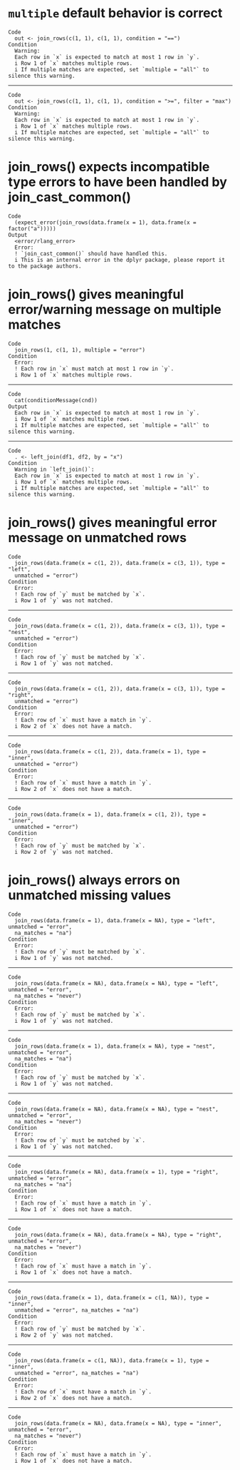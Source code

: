 # `multiple` default behavior is correct

    Code
      out <- join_rows(c(1, 1), c(1, 1), condition = "==")
    Condition
      Warning:
      Each row in `x` is expected to match at most 1 row in `y`.
      i Row 1 of `x` matches multiple rows.
      i If multiple matches are expected, set `multiple = "all"` to silence this warning.

---

    Code
      out <- join_rows(c(1, 1), c(1, 1), condition = ">=", filter = "max")
    Condition
      Warning:
      Each row in `x` is expected to match at most 1 row in `y`.
      i Row 1 of `x` matches multiple rows.
      i If multiple matches are expected, set `multiple = "all"` to silence this warning.

# join_rows() expects incompatible type errors to have been handled by join_cast_common()

    Code
      (expect_error(join_rows(data.frame(x = 1), data.frame(x = factor("a")))))
    Output
      <error/rlang_error>
      Error:
      ! `join_cast_common()` should have handled this.
      i This is an internal error in the dplyr package, please report it to the package authors.

# join_rows() gives meaningful error/warning message on multiple matches

    Code
      join_rows(1, c(1, 1), multiple = "error")
    Condition
      Error:
      ! Each row in `x` must match at most 1 row in `y`.
      i Row 1 of `x` matches multiple rows.

---

    Code
      cat(conditionMessage(cnd))
    Output
      Each row in `x` is expected to match at most 1 row in `y`.
      i Row 1 of `x` matches multiple rows.
      i If multiple matches are expected, set `multiple = "all"` to silence this warning.

---

    Code
      . <- left_join(df1, df2, by = "x")
    Condition
      Warning in `left_join()`:
      Each row in `x` is expected to match at most 1 row in `y`.
      i Row 1 of `x` matches multiple rows.
      i If multiple matches are expected, set `multiple = "all"` to silence this warning.

# join_rows() gives meaningful error message on unmatched rows

    Code
      join_rows(data.frame(x = c(1, 2)), data.frame(x = c(3, 1)), type = "left",
      unmatched = "error")
    Condition
      Error:
      ! Each row of `y` must be matched by `x`.
      i Row 1 of `y` was not matched.

---

    Code
      join_rows(data.frame(x = c(1, 2)), data.frame(x = c(3, 1)), type = "nest",
      unmatched = "error")
    Condition
      Error:
      ! Each row of `y` must be matched by `x`.
      i Row 1 of `y` was not matched.

---

    Code
      join_rows(data.frame(x = c(1, 2)), data.frame(x = c(3, 1)), type = "right",
      unmatched = "error")
    Condition
      Error:
      ! Each row of `x` must have a match in `y`.
      i Row 2 of `x` does not have a match.

---

    Code
      join_rows(data.frame(x = c(1, 2)), data.frame(x = 1), type = "inner",
      unmatched = "error")
    Condition
      Error:
      ! Each row of `x` must have a match in `y`.
      i Row 2 of `x` does not have a match.

---

    Code
      join_rows(data.frame(x = 1), data.frame(x = c(1, 2)), type = "inner",
      unmatched = "error")
    Condition
      Error:
      ! Each row of `y` must be matched by `x`.
      i Row 2 of `y` was not matched.

# join_rows() always errors on unmatched missing values

    Code
      join_rows(data.frame(x = 1), data.frame(x = NA), type = "left", unmatched = "error",
      na_matches = "na")
    Condition
      Error:
      ! Each row of `y` must be matched by `x`.
      i Row 1 of `y` was not matched.

---

    Code
      join_rows(data.frame(x = NA), data.frame(x = NA), type = "left", unmatched = "error",
      na_matches = "never")
    Condition
      Error:
      ! Each row of `y` must be matched by `x`.
      i Row 1 of `y` was not matched.

---

    Code
      join_rows(data.frame(x = 1), data.frame(x = NA), type = "nest", unmatched = "error",
      na_matches = "na")
    Condition
      Error:
      ! Each row of `y` must be matched by `x`.
      i Row 1 of `y` was not matched.

---

    Code
      join_rows(data.frame(x = NA), data.frame(x = NA), type = "nest", unmatched = "error",
      na_matches = "never")
    Condition
      Error:
      ! Each row of `y` must be matched by `x`.
      i Row 1 of `y` was not matched.

---

    Code
      join_rows(data.frame(x = NA), data.frame(x = 1), type = "right", unmatched = "error",
      na_matches = "na")
    Condition
      Error:
      ! Each row of `x` must have a match in `y`.
      i Row 1 of `x` does not have a match.

---

    Code
      join_rows(data.frame(x = NA), data.frame(x = NA), type = "right", unmatched = "error",
      na_matches = "never")
    Condition
      Error:
      ! Each row of `x` must have a match in `y`.
      i Row 1 of `x` does not have a match.

---

    Code
      join_rows(data.frame(x = 1), data.frame(x = c(1, NA)), type = "inner",
      unmatched = "error", na_matches = "na")
    Condition
      Error:
      ! Each row of `y` must be matched by `x`.
      i Row 2 of `y` was not matched.

---

    Code
      join_rows(data.frame(x = c(1, NA)), data.frame(x = 1), type = "inner",
      unmatched = "error", na_matches = "na")
    Condition
      Error:
      ! Each row of `x` must have a match in `y`.
      i Row 2 of `x` does not have a match.

---

    Code
      join_rows(data.frame(x = NA), data.frame(x = NA), type = "inner", unmatched = "error",
      na_matches = "never")
    Condition
      Error:
      ! Each row of `x` must have a match in `y`.
      i Row 1 of `x` does not have a match.

